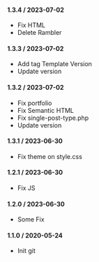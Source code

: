 #### 1.3.4 / 2023-07-02
* Fix HTML
* Delete Rambler

#### 1.3.3 / 2023-07-02
* Add tag Template Version
* Update version

#### 1.3.2 / 2023-07-02
* Fix portfolio
* Fix Semantic HTML
* Fix single-post-type.php
* Update version

#### 1.3.1 / 2023-06-30
* Fix theme on style.css
#### 1.2.1 / 2023-06-30
* Fix JS
#### 1.2.0 / 2023-06-30
* Some Fix
#### 1.1.0 / 2020-05-24
* Init git

